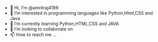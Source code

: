 - 👋 Hi, I’m @amritraj4189
- 👀 I’m interested in programming languages like Python,Html,CSS and Java
- 🌱 I’m currently learning Python,HTML,CSS and JAVA
- 💞️ I’m looking to collaborate on 
- 📫 How to reach me ...

<!---
amritraj4189/amritraj4189 is a ✨ special ✨ repository because its `README.md` (this file) appears on your GitHub profile.
You can click the Preview link to take a look at your changes.
--->
